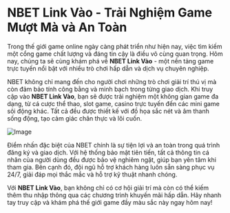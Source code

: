 # NBET Link Vào - Trải Nghiệm Game Mượt Mà và An Toàn

Trong thế giới game online ngày càng phát triển như hiện nay, việc tìm kiếm một cổng game chất lượng và đáng tin cậy là điều vô cùng quan trọng. Hôm nay, chúng ta sẽ cùng khám phá về **NBET Link Vào** - một nền tảng game trực tuyến nổi bật với nhiều trò chơi hấp dẫn và dịch vụ chuyên nghiệp.

NBET không chỉ mang đến cho người chơi những trò chơi giải trí thú vị mà còn đảm bảo tính công bằng và minh bạch trong từng giao dịch. Khi truy cập vào **NBET Link Vào**, bạn sẽ được trải nghiệm một không gian game đa dạng, từ cá cược thể thao, slot game, casino trực tuyến đến các mini game sôi động khác. Tất cả đều được thiết kế với đồ họa sắc nét và âm thanh sống động, tạo cảm giác chân thực và lôi cuốn.

![Image](https://github.com/user-attachments/assets/bd51ea9f-0666-407b-a7a7-98ead6de688c)

Điểm nhấn đặc biệt của NBET chính là sự tiện lợi và an toàn trong quá trình đăng ký và giao dịch. Với hệ thống bảo mật tiên tiến, tất cả thông tin cá nhân của người dùng đều được bảo vệ nghiêm ngặt, giúp bạn yên tâm khi tham gia. Bên cạnh đó, đội ngũ hỗ trợ khách hàng luôn sẵn sàng phục vụ 24/7, giải đáp mọi thắc mắc và hỗ trợ kỹ thuật nhanh chóng.

Với **NBET Link Vào**, bạn không chỉ có cơ hội giải trí mà còn có thể kiếm thêm thu nhập thông qua các chương trình khuyến mãi hấp dẫn. Hãy nhanh tay truy cập và khám phá thế giới game đầy màu sắc này ngay hôm nay!